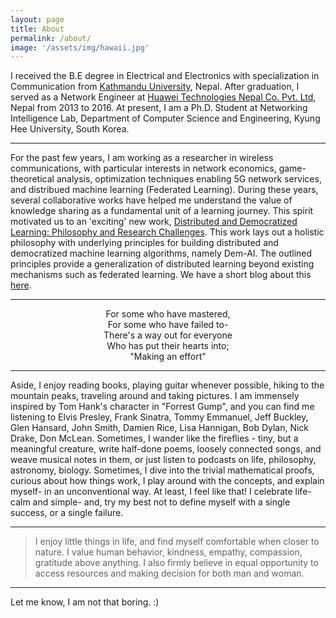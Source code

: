 ```yaml
---
layout: page
title: About
permalink: /about/
image: '/assets/img/hawaii.jpg'
---
```


I received the B.E degree in Electrical and Electronics with specialization in Communication from <a href="https://ku.edu.np/" target="_blank"> Kathmandu University</a>, Nepal. After graduation, I served as a Network Engineer at <a href="https://www.huawei.com/en/" target="_blank">Huawei Technologies Nepal Co. Pvt. Ltd</a>, Nepal from 2013 to 2016. At present, I am a Ph.D. Student at Networking Intelligence Lab, Department of Computer Science and Engineering, Kyung Hee University, South Korea.

***
For the past few years, I am working as a researcher in wireless communications, with particular interests in network economics, game-theoretical analysis, optimization techniques enabling 5G network services, and distribued machine learning (Federated Learning). During these years, several collaborative works have helped me understand the value of knowledge sharing as a fundamental unit of a learning journey. This spirit motivated us to an 'exciting' new work, <a href="https://arxiv.org/abs/2003.09301" target="_blank">Distributed and Democratized Learning: Philosophy and Research Challenges</a>. This work lays out a holistic philosophy with underlying principles for building distributed and democratized machine learning algorithms, namely Dem-AI. The outlined principles provide a generalization of distributed learning beyond existing mechanisms such as federated learning. We have a short blog about this <a href="https://medium.com/@shashir101/distributed-and-democratized-learning-philosophy-and-research-challenges-4ef156ed42ca" target="_blank">here</a>. 

***
<center>For some who have mastered,</center>  
<center>For some who have failed to-</center>  
<center>There's a way out for everyone</center>   
<center>Who has put their hearts into;</center>  
<center>"Making an effort"</center> 


***
Aside, I enjoy reading books, playing guitar whenever possible, hiking to the mountain peaks, traveling around and taking pictures. I am immensely inspired by Tom Hank's character in "Forrest Gump", and you can find me listening to Elvis Presley, Frank Sinatra, Tommy Emmanuel, Jeff Buckley, Glen Hansard, John Smith, Damien Rice, Lisa Hannigan, Bob Dylan, Nick Drake, Don McLean. Sometimes, I wander like the fireflies - tiny, but a meaningful creature, write half-done poems, loosely connected songs, and weave musical notes in them, or just listen to podcasts on life, philosophy, astronomy, biology. Sometimes, I dive into the trivial mathematical proofs, curious about how things work, I play around with the concepts, and explain myself- in an unconventional way. At least, I feel like that! I celebrate life- calm and simple- and, try my best not to define myself with a single success, or a single failure.

***
> I enjoy little things in life, and find myself comfortable when closer to nature.
> I value human behavior, kindness, empathy, compassion, gratitude above anything.
> I also firmly believe in equal opportunity to access resources and making decision for both man and woman.

***
Let me know, I am not that boring. :)
